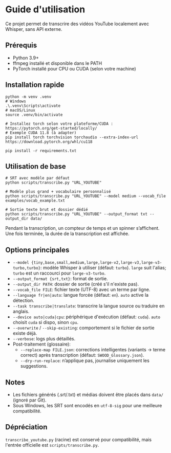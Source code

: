 # Guide d'utilisation

Ce projet permet de transcrire des vidéos YouTube localement avec Whisper, sans API externe.

## Prérequis
- Python 3.9+
- ffmpeg installé et disponible dans le PATH
- PyTorch installé pour CPU ou CUDA (selon votre machine)

## Installation rapide
```
python -m venv .venv
# Windows
.\.venv\Scripts\activate
# macOS/Linux
source .venv/bin/activate

# Installez torch selon votre plateforme/CUDA : https://pytorch.org/get-started/locally/
# Exemple CUDA 11.8 (à adapter)
pip install torch torchvision torchaudio --extra-index-url https://download.pytorch.org/whl/cu118

pip install -r requirements.txt
```

## Utilisation de base
```
# SRT avec modèle par défaut
python scripts/transcribe.py "URL_YOUTUBE"

# Modèle plus grand + vocabulaire personnalisé
python scripts/transcribe.py "URL_YOUTUBE" --model medium --vocab_file examples/vocab_example.txt

# Sortie texte brut et dossier dédié
python scripts/transcribe.py "URL_YOUTUBE" --output_format txt --output_dir data/
```

Pendant la transcription, un compteur de temps et un spinner s’affichent. Une fois terminée, la durée de la transcription est affichée.

## Options principales
 - `--model {tiny,base,small,medium,large,large-v2,large-v3,large-v3-turbo,turbo}`: modèle Whisper à utiliser (défaut: `turbo`). `large` suit l'alias; `turbo` est un raccourci pour `large-v3-turbo`.
- `--output_format {srt,txt}`: format de sortie.
- `--output_dir PATH`: dossier de sortie (créé s'il n'existe pas).
- `--vocab_file FILE`: fichier texte (UTF-8) avec un terme par ligne.
- `--language fr|en|auto`: langue forcée (défaut: `en`). `auto` active la détection.
- `--task transcribe|translate`: transcrire la langue source ou traduire en anglais.
- `--device auto|cuda|cpu`: périphérique d'exécution (défaut: `cuda`). `auto` choisit `cuda` si dispo, sinon `cpu`.
- `--overwrite` / `--skip-existing`: comportement si le fichier de sortie existe déjà.
- `--verbose`: logs plus détaillés.
 - Post-traitement (glossaire):
   - `--replace-map FILE.json`: corrections intelligentes (variants -> terme correct) après transcription (défaut: `SWOOD_Glossary.json`).
   - `--dry-run-replace`: n’applique pas, journalise uniquement les suggestions.

## Notes
- Les fichiers générés (.srt/.txt) et médias doivent être placés dans `data/` (ignoré par Git).
- Sous Windows, les SRT sont encodés en `utf-8-sig` pour une meilleure compatibilité.

## Dépréciation
`transcribe_youtube.py` (racine) est conservé pour compatibilité, mais l'entrée officielle est `scripts/transcribe.py`.
